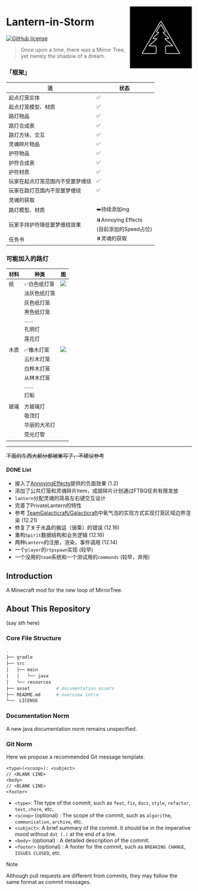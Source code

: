 <a title="MirrorTree Wiki" href="https://wiki.mirror.bearcabbage.top/"><img alt="MirrorTree logo" align="right" height="168" src="/asset/images/logo.svg" width="168"/></a>

# Lantern-in-Storm

[![GitHub license](https://img.shields.io/github/license/BaicaiBear/Lantern-in-Storm
)](https://img.shields.io/github/license/BaicaiBear/Lantern-in-Storm)

> Once upon a time, there was a Mirror Tree, yet merely the shadow of a dream.


### 「框架」

| 活                               | 状态                                    |
| -------------------------------- |---------------------------------------|
| 起点灯笼实体                     | ✅                                     |
| 起点灯笼模型、材质               | ✅                                     |
| 路灯物品                         | ✅                                     |
| 路灯合成表                       | ✅                                     |
| 路灯方块、交互                   | ✅                                     |
| 灵魂碎片物品                     | ✅                                     |
| 护符物品                         | ✅                                     |
| 护符合成表                       | ✅                                     |
| 护符材质                         | ✅                                     |
| 玩家在起点灯笼范围内不受噩梦缠绕 | ✅                                     |
| 玩家在路灯范围内不受噩梦缠绕     | ✅                                     |
| 灵魂的获取                       |                                       |
| 路灯模型、材质                   | ➡️持续添加ing                             |
| 玩家手持护符降低噩梦缠绕效果     | ⏸️Annoying Effects<br/>(目前添加的Speed占位) |
| 任务书                           | ⏸️灵魂的获取                               |

### 可能加入的路灯

| 材料 | 种类     | 图                                                                                        |
| -- | ------ |------------------------------------------------------------------------------------------|
| 纸  | ✅白色纸灯笼 | ![](https://cos.bearcabbage.top/wp-content/uploads/2025/01/截屏2025-01-10-下午9.13.25大.jpeg) |
|    | 淡灰色纸灯笼 |                                                                                          |
|    | 灰色纸灯笼  |                                                                                          |
|    | 黑色纸灯笼  |                                                                                          |
|    | ……     |                                                                                          |
|    | 孔明灯    |                                                                                          |
|    | 莲花灯    |                                                                                          |
|    |        |                                                                                          |
| 木质 | ✅橡木灯笼  | ![](https://cos.bearcabbage.top/wp-content/uploads/2025/01/截屏2025-01-10-下午9.14.12大.jpeg) |
|    | 云杉木灯笼  |                                                                                          |
|    | 白桦木灯笼  |                                                                                          |
|    | 从林木灯笼  |                                                                                          |
|    | ……     |                                                                                          |
|    | 灯船     |                                                                                          |
|    |        |                                                                                          |
| 玻璃 | 方玻璃灯   |                                                                                          |
|    | 吸顶灯    |                                                                                          |
|    | 华丽的大吊灯 |                                                                                          |
|    | 荧光灯管   |                                                                                          |
|    |        |                                                                                          |


---

~~下面的东西大部分都被重写了，不建议参考~~
#### DONE List

- 接入了[AnnoyingEffects](https://github.com/AC-Mnky/AnnoyingEffects)提供的负面效果 (1.2)
- 添加了公共灯笼和灵魂碎片item，成就碎片计划通过FTBQ任务有限发放
- `lantern`分配灵魂的简易左右键交互设计
- 完善了PrivateLantern的特性
- 参考 [TeamGalacticraft/Galacticraft](https://github.com/TeamGalacticraft/Galacticraft/)中氧气泡的实现方式实现灯笼区域边界渲染 (12.21)
- 修复了关于水晶的搬运（骑乘）的错误 (12.16)
- 重构`Spirit`数据结构和业务逻辑 (12.16)
- 两种`Lantern`的注册，渲染，事件调用 (12.14)
- 一个`player`的`rtpspawn`实现 (较早)
- 一个没用的`team`系统和一个测试用的`commands` (较早，弃用)

## Introduction

A Minecraft mod for the new loop of MirrorTree.

## About This Repository

(say sth here)

### Core File Structure

```bash
.
├── gradle
├── src
│   ├── main
│   │   └── java
│   └── resources
├── asset          # documentation assets
├── README.md      # overview intro
└──  LICENSE
```

### Documentation Norm

A new java documentation norm remains unspecified.

### Git Norm

Here we propose a recommended Git message template.

```git
<type>(<scoop>): <subject>
// <BLANK LINE>
<body>
// <BLANK LINE>
<footer>
```

- `<type>`: The type of the commit, such as `feat`, `fix`, `docs`, `style`, `refactor`, `test`, `chore`, etc.
- `<scoop>` (optional) : The scope of the commit, such as `algorithm`, `communication`, `archive`, etc.
- `<subject>`: A brief summary of the commit. It should be in the imperative mood without `dot (.)` at the end of a line.
- `<body>` (optional) : A detailed description of the commit.
- `<footer>` (optional) : A footer for the commit, such as `BREAKING CHANGE`, `ISSUES CLOSED`, etc.

> [!NOTE]
> Although pull requests are different from commits, they may follow the same format as commit messages.
